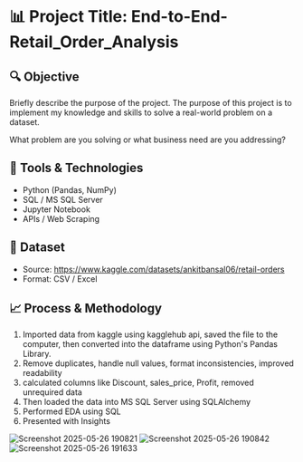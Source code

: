# 📊 Project Title: End-to-End-Retail_Order_Analysis

## 🔍 Objective
Briefly describe the purpose of the project. 
The purpose of this project is to implement my knowledge and skills to solve a real-world problem on a dataset.

What problem are you solving or what business need are you addressing?

## 🧰 Tools & Technologies
- Python (Pandas, NumPy)
- SQL / MS SQL Server
- Jupyter Notebook
- APIs / Web Scraping

## 📁 Dataset
- Source: https://www.kaggle.com/datasets/ankitbansal06/retail-orders
- Format: CSV / Excel

## 📈 Process & Methodology
1. Imported data from kaggle using kagglehub api, saved the file to the computer, then converted into the dataframe using Python's Pandas Library.
2. Remove duplicates, handle null values, format inconsistencies, improved readability
3. calculated columns like Discount, sales_price, Profit, removed unrequired data
4. Then loaded the data into MS SQL Server using SQLAlchemy
5. Performed EDA using SQL
6. Presented with Insights

![Screenshot 2025-05-26 190821](https://github.com/user-attachments/assets/e17bebf1-4692-4a88-b1ab-e8c98f331f12)
![Screenshot 2025-05-26 190842](https://github.com/user-attachments/assets/cdfb6f8a-4157-4867-8365-a08efd103321)
![Screenshot 2025-05-26 191633](https://github.com/user-attachments/assets/da306bfc-2c1f-44c2-9d52-d1f90ed037b7)

